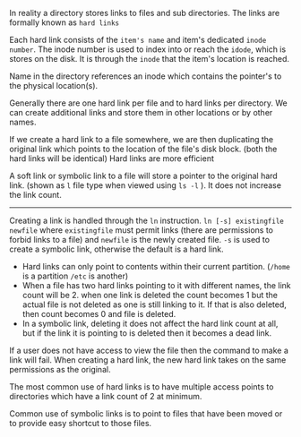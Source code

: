 
In reality a directory stores links to files and sub directories.
The links are formally known as `hard links`

Each hard link consists of the `item's name` and item's dedicated `inode number`.
The inode number is used to index into or reach the `idode`, which is stores on the disk.
It is through the `inode` that the item's location is reached.

Name in the directory references an inode which contains the pointer's to the physical location(s).

Generally there are one hard link per file and to hard links per directory.
We can create additional links and store them in other locations or by other names.

If we create a hard link to a file somewhere, we are then duplicating the original link which points to the location of the file's disk block. (both the hard links will be identical)
Hard links are more efficient 

A soft link or symbolic link to a file will store a pointer to the original hard link.
(shown as `l` file type when viewed using `ls -l` ). It does not increase the link count.

___


Creating a link is handled through the `ln` instruction.
`ln [-s] existingfile newfile`
where `existingfile` must permit links (there are permissions to forbid links to a file) and `newfile` is the newly created file.
`-s` is used to create a symbolic link, otherwise the default is a hard link.

* Hard links can only point to contents within their current partition. (`/home` is a partition `/etc` is another)
* When a file has two hard links pointing to it with different names, the link count will be 2. when one link is deleted the count becomes 1 but the actual file is not deleted as one is still linking to it. If that is also deleted, then count becomes 0 and file is deleted.
* In a symbolic link, deleting it does not affect the hard link count at all, but if the link it is pointing to is deleted then it becomes a dead link.

If a user does not have access to view the file then the command to make a link will fail.
When creating a hard link, the new hard link takes on the same permissions as the original.

The most common use of hard links is to have multiple access points to directories which have a link count of 2 at minimum.

Common use of symbolic links is to point to files that have been moved or to provide easy shortcut to those files.

